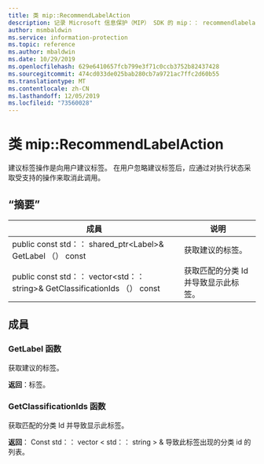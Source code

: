 ```yaml
---
title: 类 mip::RecommendLabelAction
description: 记录 Microsoft 信息保护（MIP） SDK 的 mip：： recommendlabelaction 类。
author: msmbaldwin
ms.service: information-protection
ms.topic: reference
ms.author: mbaldwin
ms.date: 10/29/2019
ms.openlocfilehash: 629e6410657fcb799e3f71c0ccb3752b82437428
ms.sourcegitcommit: 474cd033de025bab280cb7a9721ac7ffc2d60b55
ms.translationtype: MT
ms.contentlocale: zh-CN
ms.lasthandoff: 12/05/2019
ms.locfileid: "73560028"
---
```

# <a name="class-miprecommendlabelaction"></a>类 mip::RecommendLabelAction 
建议标签操作是向用户建议标签。 在用户忽略建议标签后，应通过对执行状态采取受支持的操作来取消此调用。
  
## <a name="summary"></a>“摘要”
 成員                        | 说明                                
--------------------------------|---------------------------------------------
public const std：： shared_ptr\<Label\>& GetLabel （） const  |  获取建议的标签。
public const std：： vector\<std：： string\>& GetClassificationIds （） const  |  获取匹配的分类 Id 并导致显示此标签。
  
## <a name="members"></a>成員
  
### <a name="getlabel-function"></a>GetLabel 函数
获取建议的标签。

  
**返回**：标签。
  
### <a name="getclassificationids-function"></a>GetClassificationIds 函数
获取匹配的分类 Id 并导致显示此标签。

  
**返回**： Const std：： vector < std：： string > & 导致此标签出现的分类 id 的列表。